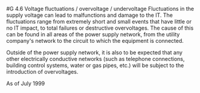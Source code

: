 #G 4.6 Voltage fluctuations / overvoltage / undervoltage
Fluctuations in the supply voltage can lead to malfunctions and damage to the IT. The fluctuations range from extremely short and small events that have little or no IT impact, to total failures or destructive overvoltages. The cause of this can be found in all areas of the power supply network, from the utility company's network to the circuit to which the equipment is connected.

Outside of the power supply network, it is also to be expected that any other electrically conductive networks (such as telephone connections, building control systems, water or gas pipes, etc.) will be subject to the introduction of overvoltages.

As of July 1999



